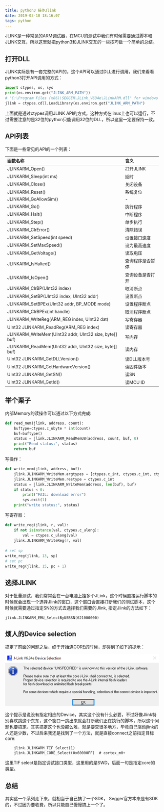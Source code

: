 ```yaml
---
title: python3 操作Jlink
date: 2019-03-10 18:16:07
tags: python
---
```

JLINK是一种常见的ARM调试器，在MCU的测试中我们有时候需要通过脚本和JLINK交互，所以这里就把python3和JLINK交互的一些技巧做一个简单的总结。

## 打开DLL

JLINK实际是有一套完整的API的，这个API可以通过DLL进行调用，我们来看看python3打开API调用的方式：

```python
import ctypes, os, sys
print(os.environ.get("JLINK_ARM_PATH"))
# "C:\Program Files (x86)\SEGGER\JLink_V634e\JLinkARM.dll" for windows
jlink = ctypes.cdll.LoadLibrary(os.environ.get("JLINK_ARM_PATH")
```

上面就是通过ctypes调用JLINK API的方式，这种方式在linux上也可以运行，不过需要注意的是32位的python只能调用32位的DLL，所以这里一定要保持一致。

<!--more-->

## API列表

下面是一些常见的API的一个列表：

|函数名称|含义|
|:--|:--|
|JLINKARM_Open()|打开JLINK|
|JLINKARM_Sleep(int ms)|延时|
|JLINKARM_Close()|关闭设备|
|JLINKARM_Reset()|系统复位|
|JLINKARM_GoAllowSim()|-|
|JLINKARM_Go()|执行程序|
|JLINKARM_Halt()|中断程序|
|JLINKARM_Step()|单步执行|
|JLINKARM_ClrError()|清除错误|
|JLINKARM_SetSpeed(int speed)|设置接口速度|
|JLINKARM_SetMaxSpeed()|设为最高速度|
|JLINKARM_GetVoltage()|读取电压|
|JLINKARM_IsHalted()|查询程序是否暂停|
|JLINKARM_IsOpen()|查询设备是否打开|
|JLINKARM_ClrBP(UInt32 index)|取消断点|
|JLINKARM_SetBP(UInt32 index, UInt32 addr)|设置断点|
|JLINKARM_SetBPEx(UInt32 addr, BP_MODE mode)|设置程序断点|
|JLINKARM_ClrBPEx(int handle)|取消程序断点|
|JLINKARM_WriteReg(ARM_REG index, UInt32 dat)|写寄存器|
|UInt32 JLINKARM_ReadReg(ARM_REG index)|读寄存器|
|JLINKARM_WriteMem(UInt32 addr, UInt32 size, byte[] buf)|写内存|
|JLINKARM_ReadMem(UInt32 addr, UInt32 size, byte[] buf)|读内存|
|UInt32 JLINKARM_GetDLLVersion()|读DLL版本号|
|UInt32 JLINKARM_GetHardwareVersion()|读固件版本|
|UInt32 JLINKARM_GetSN()|读SN|
|UInt32 JLINKARM_GetId()|读MCU ID|

## 举个栗子

内部Memory的读操作可以通过以下方式完成:

```python
def read_mem(jlink, address, count):
    buftype=ctypes.c_ubyte * int(count)
    buf=buftype()
    status = jlink.JLINKARM_ReadMemU8(address, count, buf, 0)
    print("Read status:", status)
    return buf
```

写操作：

```python
def write_mem(jlink, address, buf):
    jlink.JLINKARM_WriteMem.argtypes = [ctypes.c_int, ctypes.c_int, ctypes.c_char_p]
    jlink.JLINKARM_WriteMem.restype = ctypes.c_int
    status = jlink.JLINKARM_WriteMem(address, len(buf), buf)
    if status < 0:
        print("FAIL: download error")
        sys.exit(1)
    print("write status:", status)
```

写寄存器：

```python
def write_reg(jlink, r, val):
    if not isinstance(val, ctypes.c_ulong):
        val = ctypes.c_ulong(val)
    jlink.JLINKARM_WriteReg(r, val)

# set sp
write_reg(jlink, 13, sp)
# set pc
write_reg(jlink, 15, pc + 1)
```

## 选择JLINK

对于批量测试，我们常常会在一台电脑上挂多个JLink，这个时候直接运行脚本的时候就会出现一个选择Jlink的窗口，这个窗口会直接打断我们的测试脚本，这个时候就需要通过指定SN的方式去选择我们需要的Jlink, 指定Jlink的方法如下：

```
jlink.JLINKARM_EMU_SelectByUSBSN(621000000)
```

## 烦人的Device selection

搞定了前面的问题之后，终于开始连CORE的时候，却碰到了如下的提示：

![Jlink Error][1]

这个提示是说没有指定相应的Device，其实这个没有什么必要，不过好像Jlink特别喜欢跳这个东东，这个窗口一跳出来就会打断我们正在执行的脚本，所以这个问题也要搞定。其实搞定这个也没那么难，就是要查很多地方，毕竟自己驱动jlink的人还是少数，不过后来我还是找到了一个方法，就是直接connect之前指定目标core:

```
    jlink.JLINKARM_TIF_Select(1)
    jlink.JLINKARM_CORE_Select(0x60000FF)  # cortex_m0+
```

这里TIF select是指定调试接口类型，这里用的是SWD，后面一句是指定core的类型。

## 总结

其实这一个系列走下来，就相当于自己搞了一个SDK， Segger官方本来是有SDK的，不过因为要收费，所以只能自己慢慢搞上一个了。

  [1]: /images/jlink_error.png